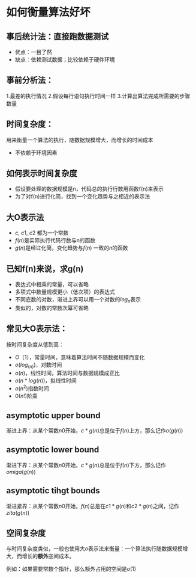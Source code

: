 # 如何衡量算法好坏

## 事后统计法：直接跑数据测试

- 优点：一目了然
- 缺点：依赖测试数据；比较依赖于硬件环境

## 事前分析法：
1.最差的执行情况
2.假设每行语句执行时间一样
3.计算出算法完成所需要的步骤数量

## 时间复杂度：
用来衡量一个算法的执行，随数据规模增大，而增长的时间成本
- 不依赖于环境因素

## 如何表示时间复杂度
- 假设要处理的数据规模是n，代码总的执行行数用函数f(n)来表示
- 为了对f(n)进行化简，找到一个变化趋势与之相近的表示法

## 大O表示法
- $c$, $c1$, $c2$ 都为一个常数
- $f(n)$是实际执行代码行数与n的函数
- $g(n)$是经过化简，变化趋势与$f(n)$ 一致的$n$的函数



## 已知f(n)来说，求g(n)

- 表达式中相乘的常量，可以省略
- 多项式中数量规模更小（低次项）的表达式
- 不同底数的对数，渐进上界可以用一个对数的$log_n$表示
- 类似的，对数的常数次幂可省略

## 常见大O表示法：

按时间复杂度从低到高：

- $O（1）$，常量时间，意味着算法时间不随数据规模而变化
- $o(log_(n))$，对数时间
- $o(n)$，线性时间，算法时间与数据规模成正比
- $o(n*log(n))$，拟线性时间
- $o(n^2)$指数时间
- $0(n!)$阶乘



## asymptotic upper bound

渐进上界：从某个常数$n0$开始，$c*g(n)$总是位于$f(n)$上方，那么记作$o(g(n))$



## asymptotic lower bound

渐进下界：从某个常数$n0$开始，$c*g(n)$总是位于$f(n)$下方，那么记作$omiga(g(n))$



## asymptotic tihgt bounds

渐进紧界：从某个常数$n0$开始，$f(n)$总是在$c1*g(n)$和$c2*g(n)$之间，记作$zita(g(n))$	



## 空间复杂度

与时间复杂度类似，一般也使用大$o$表示法来衡量：一个算法执行随数据规模增大，而增长的**额外**空间成本。

例如：如果需要常数个指针，那么额外占用的空间是$o(1)$